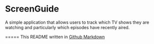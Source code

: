 # ScreenGuide

A simple application that allows users to track which TV shows they are watching and particularly which episodes have recently aired.

=====
This README written in [Github Markdown](https://github.com/adam-p/markdown-here/wiki/Markdown-Cheatsheet)